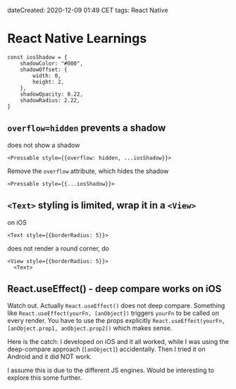 dateCreated: 2020-12-09 01:49 CET
tags: React Native

# React Native Learnings

```
const iosShadow = {
    shadowColor: "#000",
    shadowOffset: {
        width: 0,
        height: 2,
    },
    shadowOpacity: 0.22,
    shadowRadius: 2.22,
}
```

## `overflow=hidden` prevents a shadow
does not show a shadow
```
<Pressable style={{overflow: hidden, ...iosShadow}}>
```

Remove the `overflow` attribute, which hides the shadow
```
<Pressable style={{...iosShadow}}>
```

## `<Text>` styling is limited, wrap it in a `<View>`

on iOS 
```
<Text style={{borderRadius: 5}}>
```
does not render a round corner, do
```
<View style={{borderRadius: 5}}>
  <Text>
```

## React.useEffect() - deep compare works on iOS

Watch out. Actually `React.useEffect()` does not deep compare.
Something like `React.useEffect(yourFn, [anObject])` triggers
`yourFn` to be called on every render. You have to use the props explicitly
`React.useEffect(yourFn, [anObject.prop1, anObject.prop2])`
which makes sense.

Here is the catch: I developed on iOS and it all worked, while I was
using the deep-compare approach (`[anObject]`) accidentally.
Then I tried it on Android and it did NOT work.

I assume this is due to the different JS engines. Would be interesting to
explore this some further.
